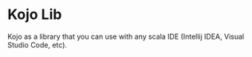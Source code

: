 # Kojo Lib

Kojo as a library that you can use with any scala IDE (Intellij IDEA, Visual Studio Code, etc).
